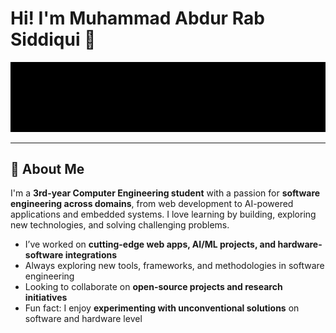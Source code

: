 # Hi! I'm Muhammad Abdur Rab Siddiqui 👋

<p align="center">
  <img src="https://raw.githubusercontent.com/AbdurRabSiddiqui/AbdurRabSiddiqui/main/experience.svg" width="900" />
</p>


---

## 🚀 About Me

I'm a **3rd-year Computer Engineering student** with a passion for **software engineering across domains**, from web development to AI-powered applications and embedded systems. I love learning by building, exploring new technologies, and solving challenging problems.

- I’ve worked on **cutting-edge web apps, AI/ML projects, and hardware-software integrations**
- Always exploring new tools, frameworks, and methodologies in software engineering
- Looking to collaborate on **open-source projects and research initiatives**
- Fun fact: I enjoy **experimenting with unconventional solutions** on software and hardware level


